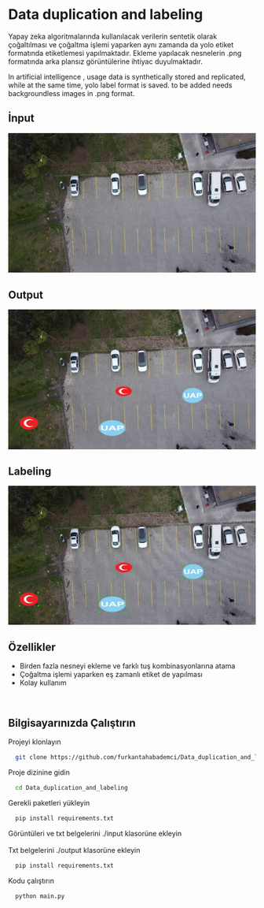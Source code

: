 
# Data duplication and labeling

Yapay zeka algoritmalarında kullanılacak verilerin sentetik olarak çoğaltılması ve çoğaltma işlemi yaparken aynı zamanda da yolo etiket formatında etiketlemesi yapılmaktadır. Ekleme yapılacak nesnelerin .png formatında arka plansız görüntülerine ihtiyac duyulmaktadır.


In artificial intelligence , usage data is synthetically stored and replicated, while at the same time, yolo label format is saved. to be added needs backgroundless images in .png format.


## İnput

<img src="https://raw.githubusercontent.com/furkantahabademci/Data_duplication_and_labeling/main/examples/input.jpeg" width="700"/>


## Output

<img src="https://raw.githubusercontent.com/furkantahabademci/Data_duplication_and_labeling/main/examples/output.jpeg" width="700"/>


## Labeling

<img src="https://raw.githubusercontent.com/furkantahabademci/Data_duplication_and_labeling/main/examples/labelimg.jpg" width="700"/>

<br>


## Özellikler

- Birden fazla nesneyi ekleme ve farklı tuş kombinasyonlarına atama
- Çoğaltma işlemi yaparken eş zamanlı etiket de yapılması
- Kolay kullanım

<br>

  
## Bilgisayarınızda Çalıştırın

Projeyi klonlayın

```bash
  git clone https://github.com/furkantahabademci/Data_duplication_and_labeling.git
```

Proje dizinine gidin

```bash
  cd Data_duplication_and_labeling
```

Gerekli paketleri yükleyin

```bash
  pip install requirements.txt
```
Görüntüleri ve txt belgelerini ./input klasorüne ekleyin 
<br>
<br>
Txt belgelerini ./output klasorüne ekleyin 

```bash
  pip install requirements.txt
```

Kodu çalıştırın

```bash
  python main.py
```

  

    